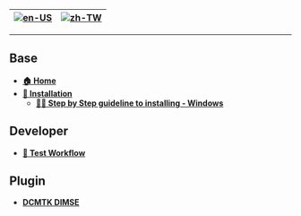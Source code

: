 | [![en-US](https://raw.githubusercontent.com/hjnilsson/country-flags/master/png100px/us.png)](https://github.com/Chinlinlee/raccoon-dicom/wiki/Home) | [![zh-TW](https://raw.githubusercontent.com/hjnilsson/country-flags/master/png100px/tw.png)](https://github.com/Chinlinlee/raccoon-dicom/wiki/Home.zh-TW)
| --- | --- |

***

## Base
- **[🏠 Home](https://github.com/Chinlinlee/raccoon-dicom/wiki/Home)**
- **[🔧 Installation](https://github.com/Chinlinlee/raccoon-dicom/wiki/Installation)**
    - **[👨‍💻 Step by Step guideline to installing - Windows](https://github.com/Chinlinlee/raccoon-dicom/wiki/From-zero-to-deploy)**

## Developer
- **[🧪 Test Workflow](https://github.com/Chinlinlee/raccoon-dicom/wiki/DICOM-Instance-Test-Info)**

## Plugin
- **[DCMTK DIMSE](https://github.com/Chinlinlee/raccoon-dicom/wiki/dcmtk-dimse)**
